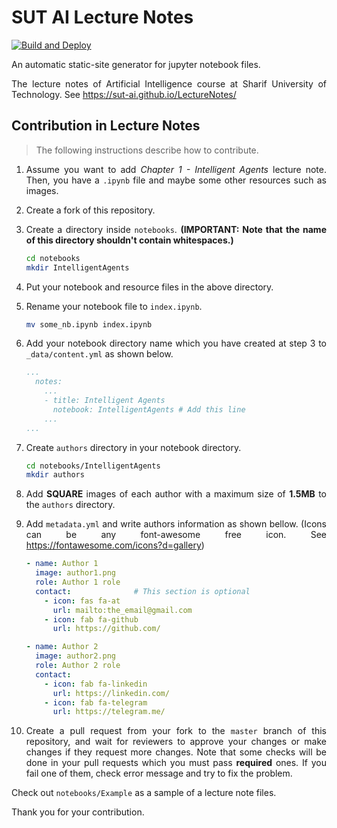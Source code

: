 <div style="text-align: justify">

# SUT AI Lecture Notes

[![Build and Deploy](https://github.com/SUT-AI/LectureNotes/actions/workflows/main.yml/badge.svg)](https://github.com/SUT-AI/LectureNotes/actions/workflows/main.yml)

An automatic static-site generator for jupyter notebook files.

The lecture notes of Artificial Intelligence course at Sharif University of Technology. See https://sut-ai.github.io/LectureNotes/

## Contribution in Lecture Notes

> The following instructions describe how to contribute.

1. Assume you want to add *Chapter 1 - Intelligent Agents* lecture note. Then, you have a `.ipynb` file and maybe some other resources such as images.

1. Create a fork of this repository.

1. Create a directory inside `notebooks`. **(IMPORTANT: Note that the name of this directory shouldn't contain whitespaces.)**

    ```bash
    cd notebooks
    mkdir IntelligentAgents
    ```

1. Put your notebook and resource files in the above directory.

1. Rename your notebook file to `index.ipynb`.
    
    ```bash
    mv some_nb.ipynb index.ipynb
    ```

1. Add your notebook directory name which you have created at step 3 to `_data/content.yml` as shown below.

    ```yaml
    ...
      notes:
        ...
        - title: Intelligent Agents
          notebook: IntelligentAgents # Add this line
        ...
    ...
    ```

1. Create `authors` directory in your notebook directory.
    
    ```bash
    cd notebooks/IntelligentAgents
    mkdir authors
    ```

1. Add **SQUARE** images of each author with a maximum size of **1.5MB** to the `authors` directory.

1. Add `metadata.yml` and write authors information as shown bellow. (Icons can be any font-awesome free icon. See https://fontawesome.com/icons?d=gallery)

    ```yaml
    - name: Author 1
      image: author1.png
      role: Author 1 role
      contact:              # This section is optional
        - icon: fas fa-at
          url: mailto:the_email@gmail.com
        - icon: fab fa-github
          url: https://github.com/

    - name: Author 2
      image: author2.png
      role: Author 2 role
      contact:
        - icon: fab fa-linkedin
          url: https://linkedin.com/
        - icon: fab fa-telegram
          url: https://telegram.me/
    ```

1. Create a pull request from your fork to the `master` branch of this repository, and wait for reviewers to approve your changes or make changes if they request more changes. Note that some checks will be done in your pull requests which you must pass **required** ones. If you fail one of them, check error message and try to fix the problem.

Check out `notebooks/Example` as a sample of a lecture note files.

Thank you for your contribution.

</div>
